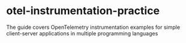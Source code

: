 # otel-instrumentation-practice

The guide covers OpenTelemetry instrumentation examples for simple client-server applications in multiple programming languages
